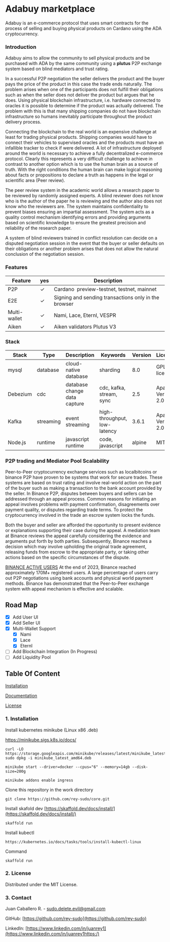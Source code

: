 # Adabuy marketplace

Adabuy is an e-commerce protocol that uses smart contracts for the process of selling and buying physical products on Cardano using the ADA cryptocurrency.

### Introduction

Adabuy aims to allow the community to sell physical products and be purchased with ADA by the same community using a **plutus** P2P exchange system based on blind mediators and trust rating.

In a successful P2P negotiation the seller delivers the product and the buyer pays the price of the product in this case the trade ends naturally. The problem arises when one of the participants does not fulfill their obligations such as when the seller does not deliver the product but argues that he does. Using physical blockchain infrastructure, i.e. hardware connected to oracles it is possible to determine if the product was actually delivered. The problem with this is that many shipping companies do not have blockchain infrastructure so humans inevitably participate throughout the product delivery process.

Connecting the blockchain to the real world is an expensive challenge at least for trading physical products. Shipping companies would have to connect their vehicles to supervised oracles and the products must have an infallible tracker to check if were delivered. A lot of infrastructure deployed around the world is necessary to achieve a fully decentralized e-commerce protocol. Clearly this represents a very difficult challenge to achieve in contrast to another option which is to use the human brain as a source of truth. With the right conditions the human brain can make logical reasoning about facts or propositions to declare a truth as happens in the legal or scientific area (Peer review).

The peer review system in the academic world allows a research paper to be reviewed by randomly assigned experts. A blind reviewer does not know who is the author of the paper he is reviewing and the author also does not know who the reviewers are. The system maintains confidentiality to prevent biases ensuring an impartial assessment. The system acts as a quality control mechanism identifying errors and providing arguments based on scientific knowledge to ensure the greatest precision and reliability of the research paper.

A system of blind reviewers trained in conflict resolution can decide on a disputed negotiation session in the event that the buyer or seller defaults on their obligations or another problem arises that does not allow the natural conclusion of the negotiation session.

### Features


| Feature      | yes | Description                                          |
| -------------- | ----- | ------------------------------------------------------ |
| P2P          | ✓  | Cardano  preview-testnet, testnet, mainnet          |
| E2E          | ✓  | Signing and sending transactions only in the browser |
| Multi-wallet | ✓  | Nami, Lace, Eternl, VESPR                            |
| Aiken        | ✓  | Aiken validators Plutus V3                           |

### Stack


| Stack    | Type      | Description                  | Keywords                     | Version | Licence            | Repository                                                         |
| ---------- | ----------- | ------------------------------ | ------------------------------ | --------- | -------------------- | -------------------------------------------------------------------- |
| mysql    | database  | cloud-native database        | sharding                     | 8.0     | GPL license        | [https://www.mysql.com/downloads](https://www.mysql.com/downloads) |
| Debezium | cdc       | database change data capture | cdc, kafka, stream, sync     | 2.5     | Apache Version 2.0 | [https://github.com/debezium](https://github.com/debezium)         |
| Kafka    | streaming | event streaming              | high-throughput, low-latency | 3.6.1   | Apache Version 2.0 | [https://github.com/apache/kafka](https://github.com/apache/kafka) |
| Node.js  | runtime   | javascript runtime           | code, javascript             | alpine  | MIT                | [https://github.com/nodejs/node](https://github.com/nodejs/node)   |

### P2P trading and Mediator Pool Scalability

Peer-to-Peer cryptocurrency exchange services such as localbitcoins or binance P2P have proven to be systems that work for secure trades. These systems are based on trust rating and involve real-world action on the part of the buyer such as making a transaction to the bank account provided by the seller. In Binance P2P, disputes between buyers and sellers can be addressed through an appeal process. Common reasons for initiating an appeal involves problems with payment confirmation, disagreements over payment quality, or disputes regarding trade terms. To protect the cryptocurrency involved in the trade an escrow system locks the funds.

Both the buyer and seller are afforded the opportunity to present evidence or explanations supporting their case during the appeal. A mediation team at Binance reviews the appeal carefully considering the evidence and arguments put forth by both parties. Subsequently, Binance reaches a decision which may involve upholding the original trade agreement, releasing funds from escrow to the appropriate party, or taking other actions based on the specific circumstances of the dispute.

[BINANCE ACTIVE USERS](https://www.binance.com/en/feed/post/2023-12-28-binance-ends-2023-with-30-user-growth-committed-to-compliance-and-web3-products-1989369934178) At the end of 2023, Binance reached approximately 170M+ registered users. A large percentage of users carry out P2P negotiations using bank accounts and physical world payment methods. Binance has demonstrated that the Peer-to-Peer exchange system with appeal mechanism is effective and scalable.

## Road Map

- [X] Add User UI
- [X] Add Seller UI
- [X] Multi-Wallet Support
  - [X] Nami
  - [X] Lace
  - [X] Eternl
- [ ] Add Blockchain Integration (In Progress)
- [ ] Add Liquidity Pool

## Table Of Content

[Installation](#installation)

[Documentation](#documentation)

[License](#license)

### 1\. Installation

Install kubernetes minikube (Linux x86 .deb)

https://minikube.sigs.k8s.io/docs/

```
curl -LO https://storage.googleapis.com/minikube/releases/latest/minikube_latest_amd64.deb
sudo dpkg -i minikube_latest_amd64.deb
```

```
minikube start --driver=docker --cpus="6" --memory=14gb --disk-size=200g 
```

```
minikube addons enable ingress
```

Clone this repository in the work directory

```
git clone https://github.com/rey-sudo/core.git
```

Install skafold dev
[https://skaffold.dev/docs/install/](https://skaffold.dev/docs/install/)

```
skaffold run
```


Install kubectl
```
https://kubernetes.io/docs/tasks/tools/install-kubectl-linux
```

Command

```
skaffold run
```

### 2\. License

Distributed under the MIT License.

### 3\. Contact

Juan Caballero R. - sudo.delete.evil@gmail.com

GitHub: [https://github.com/rey-sudo](https://github.com/rey-sudo)

LinkedIn: [https://www.linkedin.com/in/juanrey1](https://www.linkedin.com/in/juanrey1https:/)
